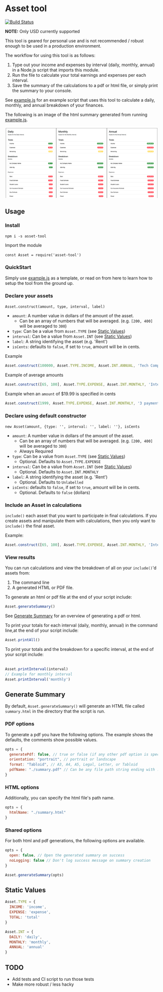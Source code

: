 # Asset tool

[![Build Status](https://travis-ci.com/Ebonsignori/asset-tool.svg?branch=master)](https://travis-ci.com/Ebonsignori/asset-tool)

**NOTE:** Only USD currently supported

This tool is geared for personal use and is not recommended / robust enough to be used in a production environment.

The workflow for using this tool is as follows:

1. Type out your income and expenses by interval (daily, monthly, annual) in a Node.js script that imports this module.
2. Run the file to calculate your total earnings and expenses per each interval.
3. Save the summary of the calculations to a pdf or html file, or simply print the summary to your console.

See [example.js](./example.js) for an example script that uses this tool to calculate a daily, monthly, and annual breakdown of your finances.

The following is an image of the html summary generated from running [example.js](./example.js).

![Example summary](./docs/imgs/example_summary.png)

## Usage

### Install

`npm i -s asset-tool`

Import the module

`const Asset = require('asset-tool')`

### QuickStart

Simply use [example.js](./example.js) as a template, or read on from here to learn how to setup the tool from the ground up.

### Declare your assets

`Asset.construct(amount, type, interval, label)`

- `amount`: A number value in dollars of the amount of the asset.
  - Can be an array of numbers that will be averaged. (e.g. `[200, 400]` will be averaged to `300`)
- `type`: Can be a value from `Asset.TYPE` (see [Static Values](#static-values))
- `interval`: Can be a value from `Asset.INT` (see [Static Values](#static-values))
- `label`: A string identifying the asset (e.g. 'Rent')
- `isCents`: defaults to `false`, if set to `true`, amount will be in cents.

Example

```javascript
Asset.construct(100000, Asset.TYPE.INCOME, Asset.INT.ANNUAL, 'Tech Company')
```

Example of average amounts

```javascript
Asset.construct([65, 100], Asset.TYPE.EXPENSE, Asset.INT.MONTHLY, 'Internet')
```

Example when an `amount` of $19.99 is specified in cents

```javascript
Asset.construct(1999, Asset.TYPE.EXPENSE, Asset.INT.MONTHLY, '3 payments of', true)
```

### Declare using default constructor

`new Asset(amount, {type: '', interval: '', label: ''}, isCents`

- `amount`: A number value in dollars of the amount of the asset.
  - Can be an array of numbers that will be averaged. (e.g. `[200, 400]` will be averaged to `300`)
  - Always Required
- `type`: Can be a value from `Asset.TYPE` (see [Static Values](#static-values))
  - Optional. Defaults to `Asset.TYPE.EXPENSE`
- `interval`: Can be a value from `Asset.INT` (see [Static Values](#static-values))
  - Optional. Defaults to `Asset.INT.MONTHLY`
- `label`: A string identifying the asset (e.g. 'Rent')
  - Optional. Defaults to `Unlabelled`
- `isCents`: defaults to `false`, if set to `true`, amount will be in cents.
  - Optional. Defaults to `false` (dollars)

### Include an Asset in calculations

`include()` each asset that you want to participate in final calculations. If you create assets and manipulate them with calculations, then you only want to `include()` the final asset. 

Example:

```javascript
Asset.construct([65, 100], Asset.TYPE.EXPENSE, Asset.INT.MONTHLY, 'Internet').include()
```

### View results

You can run calculations and view the breakdown of all on your `include()`'d assets from:

1. The command line
2. A generated HTML or PDF file.

To generate an html or pdf file at the end of your script include:

```javascript
Asset.generateSummary()
```

See [Generate Summary](#generate-summary) for an overview of generating a pdf or html.

To print your totals for each interval (daily, monthly, annual) in the command line,at the end of your script include:

```javascript
Asset.printAll()
```

To print your totals and the breakdown for a specific interval, at the end of your script include:

```javascript

Asset.printInterval(interval)
// Example for monthly interval
Asset.printInterval('monthly')
```

## Generate Summary

By default, `Asset.generateSummary()` will generate an HTML file called `summary.html` in the directory that the script is run.

### PDF options

To generate a pdf you have the following options. The example shows the defaults, the comments show possible values.

```javascript
opts = {
  generatePdf: false, // true or false (if any other pdf option is specified this defaults to true)
  orientation: "portrait", // portrait or landscape
  format: "Tabloid", // A3, A4, A5, Legal, Letter, or Tabloid
  pdfName: "./summary.pdf" // Can be any file path string ending with .pdf
}
```

### HTML options

Additionally, you can specify the html file's path name.

```javascript
opts = {
  htmlName: "./summary.html"
}
```

### Shared options

For both html and pdf generations, the following options are available.

```javascript
opts = {
  open: false, // Open the generated summary on success
  noLogging: false // Don't log success message on summary creation
}
```

```javascript
Asset.generateSummary(opts)
```

## Static Values

```javascript
Asset.TYPE = {
  INCOME: 'income',
  EXPENSE: 'expense',
  TOTAL: 'total'
}
```

```javascript
Asset.INT = {
  DAILY: 'daily',
  MONTHLY: 'monthly',
  ANNUAL: 'annual'
}
```

## TODO

- Add tests and CI script to run those tests
- Make more robust / less hacky

